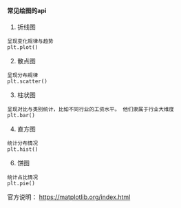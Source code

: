 #### 常见绘图的api
1. 折线图
```
呈现变化规律与趋势
plt.plot()
```
2. 散点图
```
呈现分布规律
plt.scatter()
```
3. 柱状图
```
呈现对比与类别统计，比如不同行业的工资水平。 他们隶属于行业大维度
plt.bar()
```
4. 直方图
```
统计分布情况
plt.hist()
```
6. 饼图
```
统计占比情况
plt.pie()
```

官方说明：
https://matplotlib.org/index.html
